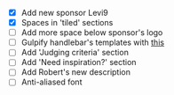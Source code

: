 - [X] Add new sponsor Levi9
- [X] Spaces in 'tiled' sections
- [ ] Add more space below sponsor's logo
- [ ] Gulpify handlebar's templates with [this](https://github.com/philmander/gulp-hbs)
- [ ] Add 'Judging criteria' section
- [ ] Add 'Need inspiration?' section
- [ ] Add Robert's new description
- [ ] Anti-aliased font 
